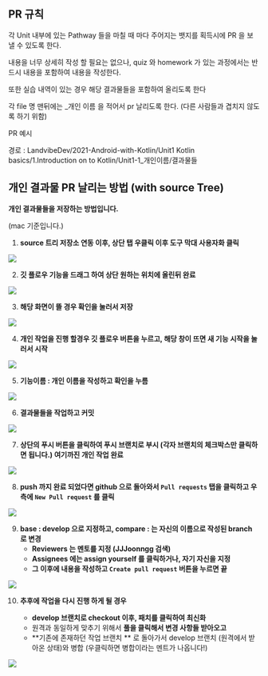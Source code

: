 ## PR 규칙

각 Unit 내부에 있는 Pathway 들을 마칠 때 마다 주어지는 뱃지를 획득시에 PR 을 보낼 수 있도록 한다.

내용을 너무 상세히 작성 할 필요는 없으나, quiz 와 homework 가 있는 과정에서는 반드시 내용을 포함하여 내용을 작성한다.

또한 실습 내역이 있는 경우 해당 결과물들을 포함하여 올리도록 한다 



각 file 명 맨뒤에는 _개인 이름 을 적어서 pr 날리도록 한다. (다른 사람들과 겹치지 않도록 하기 위함)



PR 예시

경로 : LandvibeDev/2021-Android-with-Kotlin/Unit1 Kotlin basics/1.Introduction on to Kotlin/Unit1-1_개인이름/결과물들



## 개인 결과물 PR 날리는 방법 (with source Tree)

**개인 결과물들을 저장하는 방법입니다.**

(mac 기준입니다.)

1. **source 트리 저장소 연동 이후, 상단 탭 우클릭 이후 도구 막대 사용자화 클릭**

**<img src ="img/1.png">**



2. **깃 플로우 기능을 드래그 하여 상단 원하는 위치에 올린뒤 완료**

**<img src ="img/2.png">**



3. **해당 화면이 뜰 경우 확인을 눌러서 저장**

**<img src ="img/3.png">**





4. **개인 작업을 진행 할경우 깃 플로우 버튼을 누르고, 해당 창이 뜨면 새 기능 시작을 눌러서 시작**

**<img src ="img/4.png">**





5. **기능이름 : 개인 이름을 작성하고 확인을 누름**

**<img src ="img/5.png">**



6. **결과물들을 작업하고 커밋**

**<img src ="img/6.png">**





7. **상단의 푸시 버튼을 클릭하여 푸시 브랜치로 부시 (각자 브랜치의 체크박스만 클릭하면 됩니다.) 여기까진 개인 작업 완료**

**<img src ="img/7.png">**



8. **push 까지 완료 되었다면 github 으로 돌아와서 `Pull requests`  탭을 클릭하고 우측에 `New Pull request` 를 클릭**

**<img src ="img/8.png">**







9. **base : develop 으로 지정하고, compare : 는 자신의 이름으로 작성된 branch 로 변경**
   - **Reviewers 는 멘토를 지정 (JJJoonngg 검색)**
   - **Assignees 에는 assign yourself 를 클릭하거나, 자기 자신을 지정**
   - **그 이후에 내용을 작성하고 `Create pull request` 버튼을 누르면 끝**

<img src ="img/9.png">



10. **추후에 작업을 다시 진행 하게 될 경우**

    - **develop 브랜치로 checkout 이후, 패치를 클릭하여 최신화**
    - 원격과 동일하게 맞추기 위해서 **풀을 클릭해서 변경 사항들 받아오고**
    - **기존에 존재하던 작업 브랜치 ** 로 돌아가서 develop 브랜치 (원격에서 받아온 상태)와 병합 (우클릭하면 병합이라는 멘트가 나옵니다!)
    

<img src="img/10.png">
